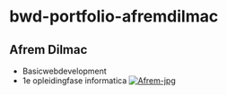# bwd-portfolio-afremdilmac
## Afrem Dilmac
* Basicwebdevelopment
* 1e opleidingfase informatica
<a href="https://ibb.co/CwB6QSt"><img src="https://i.ibb.co/8mMb9QB/Afrem-jpg.jpg" alt="Afrem-jpg" border="0"></a>